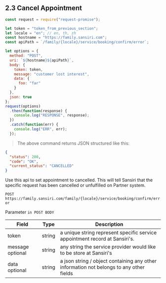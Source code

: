 ## 2.3 Cancel Appointment

```javascript
const request = require("request-promise");

let token = "token_from_previous_section";
let locale = "en"; // en, th, zh
const hostname = "https://family.sansiri.com";
const apiPath = `/family/{locale}/service/booking/confirm/error`;

let options = {
  method: "POST",
  uri: `${hostname}${apiPath}`,
  body: {
    token: token,
    message: "customer lost interest",
    data: {
      foo: "far"
    }
  },
  json: true
};
request(options)
  .then(function(response) {
    console.log("RESPONSE", response);
  })
  .catch(function(err) {
    console.log("ERR", err);
  });
```

> The above command returns JSON structured like this:

```json
{
  "status": 200,
  "code": "OK",
  "current_status": "CANCELLED"
}
```

Use this api to set appointment to cancelled. This will tell Sansiri that the specific request has been cancelled or unfulfilled on Partner system.

`POST https://family.sansiri.com/family/{locale}/service/booking/confirm/error`

Parameter `in POST BODY`

| Field            | Type   | Description                                                                             |
| ---------------- | ------ | --------------------------------------------------------------------------------------- |
| token            | string | a unique string represent specific service appointment record at Sansiri's.             |
| message optional | string | any string the service provider would like to be store at Sansiri's                     |
| data optional    | string | a json string / object containing any other information not belongs to any other fields |
